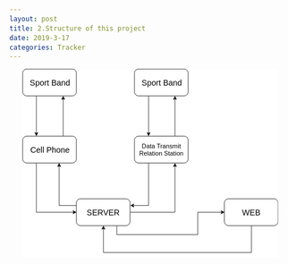```yaml
---
layout: post
title: 2.Structure of this project
date: 2019-3-17
categories: Tracker
---
```


<body>
	<img style="display: block;
	  margin-left: auto;
	  margin-right: auto;" src="/images/structure.png">
</body>

